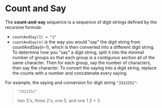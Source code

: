 # Count and Say

The **count-and-say** sequence is a sequence of digit strings defined by the recursive formula:
* ```countAndSay(1) = "1"```
* ```countAndSay(n)``` is the way you would "say" the digit string from countAndSay(n-1), which is then converted into a different digit string.
To determine how you "say" a digit string, split it into the minimal number of groups so that each group is a contiguous section all of the same character. Then for each group, say the number of characters, then say the character. To convert the saying into a digit string, replace the counts with a number and concatenate every saying.

For example, the saying and conversion for digit string ```"3322251"```:
> ```"3322251"```
> 
> two 3's, three 2's, one 5, and one 1
> 2 + 3 
>